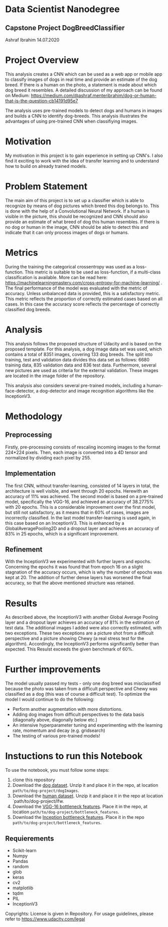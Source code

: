 # Data Scientist Nanodegree

## Capstone Project DogBreedClassifier

Ashraf Ibrahim 
14.07.2020

# Project Overview

This analysis creates a CNN which can be used as a web app or mobile app to classify images of dogs in real time and provide an estimate of the dog breed. 
If there is a human on the photo, a statement is made about which dog breed it resembles.
A detailed discussion of my approach can be found on Medium: 
https://medium.com/@ashraf.menteribrahim/dog-or-human-that-is-the-question-cb14191d95e7

The analysis uses pre-trained models to detect dogs and humans in images and builds a CNN to identify dog-breeds. This analysis illustrates the advantages of using pre-trained CNN when classifiying images. 

# Motivation

My motivation in this project is to gain experience in setting up CNN's. I also find it exciting to work with the idea of transfer learning and to understand how to build on already trained models. 

# Problem Statement 

The main aim of this project is to set up a classifier which is able to recognize by means of dog pictures which breed this dog belongs to. This is done with the help of a Convolutional Neural Network. If a human is visible in the picture, this should be recognized and CNN should also provide an estimate of what breed of dog this human resembles. 
If there is no dog or human in the image, CNN should be able to detect this and indicate that it can only process images of dogs or humans. 

# Metrics

During the training the categorical crossentropy was used as a loss-function. This metric is suitable to be used as loss-function, if a multi-class classification is available.
More can be read here: https://machinelearningmastery.com/cross-entropy-for-machine-learning/ .
The final performance of the model was evaluated with the metric of accuracy. Unless unbalanced data is provided, this is a satisfactory metric. This metric reflects the proportion of correctly estimated cases based on all cases. In this case the accuracy score reflects the percentage of correctly classified dog breeds.

# Analysis 

This analysis follows the proposed structure of Udacity and is based on the proposed template. For this analysis, a dog image data set was used, which contains a total of 8351 images, covering 133 dog breeds. The split into training, test and validation data divides this data set as follows: 6680 training data, 835 validation data and 836 test data. 
Furthermore, several new pictures are used as criteria for the external validation. These images are located in the image folder of the repository. 

This analysis also considers several pre-trained models, including a human-face-detector, a dog-detector and image recognition algorithms like the InceptionV3. 

# Methodology 

## Preprocessing 

Firstly, pre-processing consists of rescaling incoming images to the format 224*224 pixels. Then, each image is converted into a 4D tensor and normalized by dividing each pixel by 255. 

## Implementation 

The first CNN, without transfer-learning, consisted of 14 layers in total, the architecture is well visible, and went through 20 epochs. Herewith an accuracy of 11% was achieved. 
The second model is based on a pre-trained model, specifically the VGG-16, and achieved an accuracy of 38.2775% with 20 epochs. This is a considerable improvement over the first model, but still not satisfactory, as it means that in 60% of cases, images are incorrectly classified. 
In the last model transfer-learning is used again, in this case based on an InceptionV3. This is enhanced by a GlobalAveragePooling2D and a dropout layer and achieves an accuracy of 83% in 25 epochs, which is a significant improvement.


## Refinement 

With the InceptionV3 we experimented with further layers and epochs. Concerning the epochs it was found that from epoch 16 on a slight stagnation of the accuracy occurs, which is why the number of epochs was kept at 20. 
The addition of further dense layers has worsened the final accuracy, so that the above mentioned structure was retained. 

# Results 

As described above, the InceptionV3 with another Global Average Pooling layer and a dropout layer achieves an accuracy of 81% in the estimation of test data. 
The additional images I added were also correctly estimated, with two exceptions. These two exceptions are a picture shot from a difficult perspective and a picture showing Chewy (a real stress test for the algorithm).
Accordingly, the InceptionV3 performs significantly better than expected. This Resulst exceeds the given benchmark of 60%. 

# Further improvements 

The model usually passed my tests - only one dog breed was misclassified because the photo was taken from a difficult perspective and Chewy was classified as a dog (this was of course a difficult test). To optimize the model I would continue to do the following: 
- Perform another augmentation with more distortions. 
- Adding dog images from difficult perspectives to the data basis (diagonally above, diagonally below etc.)
- An intensive hyperparameter tuning and experimenting with the learning rate, momentum and decay (e.g. gridsearch)
- The testing of various pre-trained models!


# Instuctions to run this Notebook 

To use the notebook, you must follow some steps: 

1. clone this repository 
2. Download the [dog dataset](https://s3-us-west-1.amazonaws.com/udacity-aind/dog-project/dogImages.zip). Unzip it and place it in the repo, at location `path/to/dog-project/dogImages`.
3.  Download the [human dataset](https://s3-us-west-1.amazonaws.com/udacity-aind/dog-project/lfw.zip).  Unzip it and place it in the repo at location `path/to/dog-project/lfw.
4. Download the [VGG-16 bottleneck features](https://s3-us-west-1.amazonaws.com/udacity-aind/dog-project/DogVGG16Data.npz). Place it in the repo, at location `path/to/dog-project/bottleneck_features`.
5. Download the [Inception bottleneck features](https://s3-us-west-1.amazonaws.com/udacity-aind/dog-project/DogInceptionV3Data.npz). Place it in the repo `path/to/dog-project/bottleneck_features`.


## Requierements

+ Scikit-learn  
+ Numpy 
+ Pandas 
+ random
+ glob
+ keras 
+ cv2
+ matplotlib 
+ tqdm
+ PIL
+ InceptionV3

Copyrights:
License is given in Repository. For usage guidelines, please refer to https://www.udacity.com/legal
